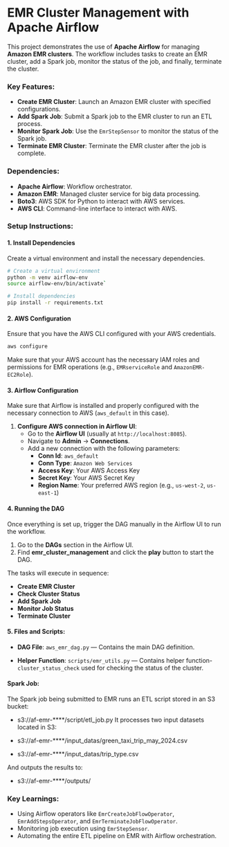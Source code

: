 # EMR Cluster Management with Apache Airflow

This project demonstrates the use of **Apache Airflow** for managing **Amazon EMR clusters**. The workflow includes tasks to create an EMR cluster, add a Spark job, monitor the status of the job, and finally, terminate the cluster.

### Key Features:
- **Create EMR Cluster**: Launch an Amazon EMR cluster with specified configurations.
- **Add Spark Job**: Submit a Spark job to the EMR cluster to run an ETL process.
- **Monitor Spark Job**: Use the `EmrStepSensor` to monitor the status of the Spark job.
- **Terminate EMR Cluster**: Terminate the EMR cluster after the job is complete.

### Dependencies:
- **Apache Airflow**: Workflow orchestrator.
- **Amazon EMR**: Managed cluster service for big data processing.
- **Boto3**: AWS SDK for Python to interact with AWS services.
- **AWS CLI**: Command-line interface to interact with AWS.

### Setup Instructions:

#### 1. Install Dependencies
Create a virtual environment and install the necessary dependencies.

```bash
# Create a virtual environment
python -m venv airflow-env
source airflow-env/bin/activate`

# Install dependencies
pip install -r requirements.txt
```
#### 2. AWS Configuration
Ensure that you have the AWS CLI configured with your AWS credentials.
```bash
aws configure
```
Make sure that your AWS account has the necessary IAM roles and permissions for EMR operations (e.g., `EMRserviceRole` and `AmazonEMR-EC2Role`).
#### 3. Airflow Configuration
Make sure that Airflow is installed and properly configured with the necessary connection to AWS (`aws_default` in this case).

1. **Configure AWS connection in Airflow UI**:
   - Go to the **Airflow UI** (usually at `http://localhost:8085`).
   - Navigate to **Admin** -> **Connections**.
   - Add a new connection with the following parameters:
     - **Conn Id**: `aws_default`
     - **Conn Type**: `Amazon Web Services`
     - **Access Key**: Your AWS Access Key
     - **Secret Key**: Your AWS Secret Key
     - **Region Name**: Your preferred AWS region (e.g., `us-west-2`, `us-east-1`)

#### 4. Running the DAG
Once everything is set up, trigger the DAG manually in the Airflow UI to run the workflow.

1. Go to the **DAGs** section in the Airflow UI.
2. Find **emr_cluster_management** and click the **play** button to start the DAG.

The tasks will execute in sequence:

- **Create EMR Cluster**
- **Check Cluster Status**
- **Add Spark Job**
- **Monitor Job Status**
- **Terminate Cluster**

#### 5. Files and Scripts:
- **DAG File**: `aws_emr_dag.py` — Contains the main DAG definition.
  
- **Helper Function**: `scripts/emr_utils.py` — Contains helper function- `cluster_status_check` used for checking the status of the cluster.

#### Spark Job:
The Spark job being submitted to EMR runs an ETL script stored in an S3 bucket:

* s3://af-emr-****/script/etl_job.py
It processes two input datasets located in S3:

* s3://af-emr-****/input_datas/green_taxi_trip_may_2024.csv
* s3://af-emr-****/input_datas/trip_type.csv

And outputs the results to:
 * s3://af-emr-****/outputs/

### Key Learnings:
 - Using Airflow operators like `EmrCreateJobFlowOperator`, `EmrAddStepsOperator`, and `EmrTerminateJobFlowOperator`.
- Monitoring job execution using `EmrStepSensor`.
- Automating the entire ETL pipeline on EMR with Airflow orchestration.
